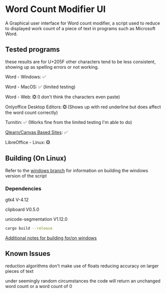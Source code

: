 # Word Count Modifier UI

A Graphical user interface for Word count modifier, a script used to reduce to displayed work count of a piece of text in programs such as Microsoft Word.

## Tested programs

these results are for U+205F other characters tend to be less consistent, showing up as spelling errors or not working.

Word - Windows: ✅

Word - MacOS: ✅ (limited testing)

Word - Web: ❎ (I don't think the characters even paste)

Onlyoffice Desktop Editors: ❎ (Shows up with red underline but does affect the word count correctly)

Turnitin: ✅ (Works fine from the limited testing I'm able to do)

[Qlearn/Canvas Based Sites](https://www.instructure.com/canvas): ✅

LibreOffice - Linux: ❎

## Building (On Linux)

Refer to the [windows branch](https://github.com/wordhater/WCM-UI/tree/windows) for information on building the windows version of the script

### Dependencies

gtk4 V-4.12

clipboard V0.5.0

unicode-segmentation V1.12.0

```bash
cargo build --release
```

[Additional notes for building for/on windows](https://gtk-rs.org/gtk4-rs/stable/latest/book/installation_windows.html)

## Known Issues

reduction algorithms don't make use of floats reducing accuracy on larger pieces of text

under seemingly random circumstances the code will return an unchanged word count or a word count of 0
